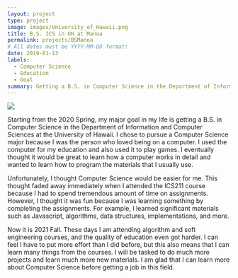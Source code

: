 ```yaml
---
layout: project
type: project
image: images/University_of_Hawaii.png
title: B.S. ICS in UH at Manoa
permalink: projects/BSManoa
# All dates must be YYYY-MM-DD format!
date: 2019-01-13
labels:
  - Computer Science
  - Education
  - Goal
summary: Getting a B.S. in Computer Science in the Department of Information and Computer Sciences at the University of Hawaii.
---
```


<img class="ui image" src="{{ site.baseurl }}/images/University_of_Hawaii.png">


Starting from the 2020 Spring, my major goal in my life is getting a B.S. in Computer Science in the Department of Information and Computer Sciences at the University of Hawaii. I chose to pursue a Computer Science major because I was the person who loved being on a computer. I used the computer for my education and also used it to play games. I eventually thought it would be great to learn how a computer works in detail and wanted to learn how to program the materials that I usually use.

Unfortunately, I thought Computer Science would be easier for me. This thought faded away immediately when I attended the ICS211 course because I had to spend tremendous amount of time on assignments. However, I thought it was fun because I was learning something by completing the assignments. For example, I learned significant materials such as Javascript, algorithms, data structures, implementations, and more.

Now it is 2021 Fall. These days I am attending algorithm and soft engineering courses, and the quality of education even got harder. I can feel I have to put more effort than I did before, but this also means that I can learn many things from the courses. I will be tasked to do much more projects and learn much more new materials. I am glad that I can learn more about Computer Science before getting a job in this field.

